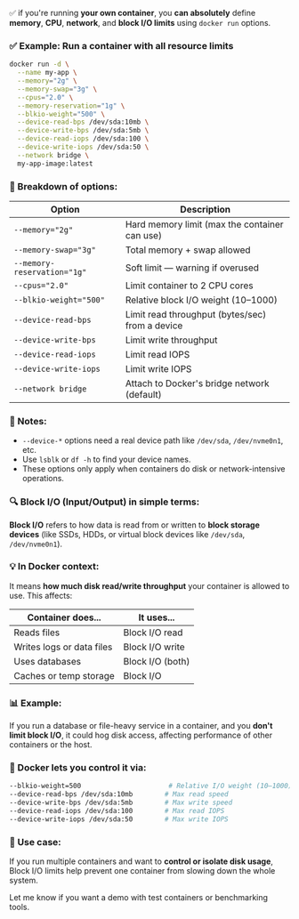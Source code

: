 ✅ if you're running **your own container**, you **can absolutely** define **memory**, **CPU**, **network**, and **block I/O limits** using `docker run` options.
### ✅ Example: Run a container with all resource limits

```bash
docker run -d \
  --name my-app \
  --memory="2g" \
  --memory-swap="3g" \
  --cpus="2.0" \
  --memory-reservation="1g" \
  --blkio-weight="500" \
  --device-read-bps /dev/sda:10mb \
  --device-write-bps /dev/sda:5mb \
  --device-read-iops /dev/sda:100 \
  --device-write-iops /dev/sda:50 \
  --network bridge \
  my-app-image:latest
```

### 🔧 Breakdown of options:

|Option|Description|
|---|---|
|`--memory="2g"`|Hard memory limit (max the container can use)|
|`--memory-swap="3g"`|Total memory + swap allowed|
|`--memory-reservation="1g"`|Soft limit — warning if overused|
|`--cpus="2.0"`|Limit container to 2 CPU cores|
|`--blkio-weight="500"`|Relative block I/O weight (10–1000)|
|`--device-read-bps`|Limit read throughput (bytes/sec) from a device|
|`--device-write-bps`|Limit write throughput|
|`--device-read-iops`|Limit read IOPS|
|`--device-write-iops`|Limit write IOPS|
|`--network bridge`|Attach to Docker's bridge network (default)|
### 📌 Notes:
- `--device-*` options need a real device path like `/dev/sda`, `/dev/nvme0n1`, etc.
- Use `lsblk` or `df -h` to find your device names.
- These options only apply when containers do disk or network-intensive operations.
### 🔍 **Block I/O (Input/Output)** in simple terms:

**Block I/O** refers to how data is read from or written to **block storage devices** (like SSDs, HDDs, or virtual block devices like `/dev/sda`, `/dev/nvme0n1`).
### 💡 In Docker context:
It means **how much disk read/write throughput** your container is allowed to use.
This affects:

|Container does...|It uses...|
|---|---|
|Reads files|Block I/O read|
|Writes logs or data files|Block I/O write|
|Uses databases|Block I/O (both)|
|Caches or temp storage|Block I/O|
### 📊 Example:
If you run a database or file-heavy service in a container, and you **don't limit block I/O**, it could hog disk access, affecting performance of other containers or the host.
### 🚦 Docker lets you control it via:
```bash
--blkio-weight=500                      # Relative I/O weight (10–1000)
--device-read-bps /dev/sda:10mb        # Max read speed
--device-write-bps /dev/sda:5mb        # Max write speed
--device-read-iops /dev/sda:100        # Max read IOPS
--device-write-iops /dev/sda:50        # Max write IOPS
```
### 🛑 Use case:
If you run multiple containers and want to **control or isolate disk usage**, Block I/O limits help prevent one container from slowing down the whole system.

Let me know if you want a demo with test containers or benchmarking tools.